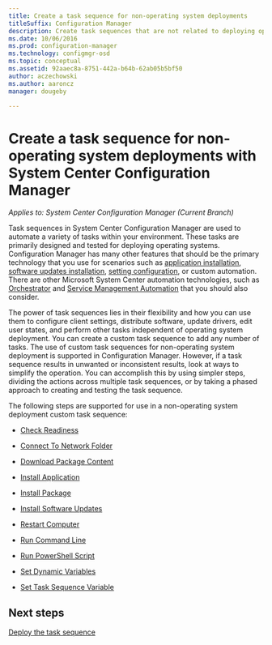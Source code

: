 ```yaml
---
title: Create a task sequence for non-operating system deployments
titleSuffix: Configuration Manager
description: Create task sequences that are not related to deploying operating systems, such as distributing software, updating drivers, editing user states, etc.
ms.date: 10/06/2016
ms.prod: configuration-manager
ms.technology: configmgr-osd
ms.topic: conceptual
ms.assetid: 92aaec8a-8751-442a-b64b-62ab05b5bf50
author: aczechowski
ms.author: aaroncz
manager: dougeby

---
```

# Create a task sequence for non-operating system deployments with System Center Configuration Manager

*Applies to: System Center Configuration Manager (Current Branch)*

Task sequences in System Center Configuration Manager are used to automate a variety of tasks within your environment. These tasks are primarily designed and tested for deploying operating systems.  Configuration Manager has many other features that should be the primary technology that you use for scenarios such as [application installation](../../apps/understand/introduction-to-application-management.md), [software updates installation](../../sum/understand/software-updates-introduction.md), [setting configuration](../../compliance/understand/ensure-device-compliance.md), or custom automation. There are other Microsoft System Center automation technologies, such as [Orchestrator](https://technet.microsoft.com/library/hh237242.aspx) and [Service Management Automation](https://technet.microsoft.com/library/dn469260.aspx) that you should also consider.  

The power of task sequences lies in their flexibility and how you can use them to configure client settings, distribute software, update drivers, edit user states, and perform other tasks independent of operating system deployment. You can create a custom task sequence to add any number of tasks. The use of custom task sequences for non-operating system deployment is supported in Configuration Manager. However, if a task sequence results in unwanted or inconsistent results, look at ways to simplify the operation. You can accomplish this by using simpler steps, dividing the actions across multiple task sequences, or by taking a phased approach to creating and testing the task sequence.

 The following steps are supported for use in a non-operating system deployment custom task sequence:  

-   [Check Readiness](../understand/task-sequence-steps.md#BKMK_CheckReadiness)  

-   [Connect To Network Folder](../understand/task-sequence-steps.md#BKMK_ConnectToNetworkFolder)  

-   [Download Package Content](../understand/task-sequence-steps.md#BKMK_DownloadPackageContent)  

-   [Install Application](../understand/task-sequence-steps.md#BKMK_InstallApplication)  

-   [Install Package](../understand/task-sequence-steps.md#BKMK_InstallPackage)  

-   [Install Software Updates](../understand/task-sequence-steps.md#BKMK_InstallSoftwareUpdates)  

-   [Restart Computer](../understand/task-sequence-steps.md#BKMK_RestartComputer)   

-   [Run Command Line](../understand/task-sequence-steps.md#BKMK_RunCommandLine)  

-   [Run PowerShell Script](../understand/task-sequence-steps.md#BKMK_RunPowerShellScript)  

-   [Set Dynamic Variables](../understand/task-sequence-steps.md#BKMK_SetDynamicVariables)  

-   [Set Task Sequence Variable](../understand/task-sequence-steps.md#BKMK_SetTaskSequenceVariable)  

## Next steps 
[Deploy the task sequence](manage-task-sequences-to-automate-tasks.md#BKMK_DeployTS)
